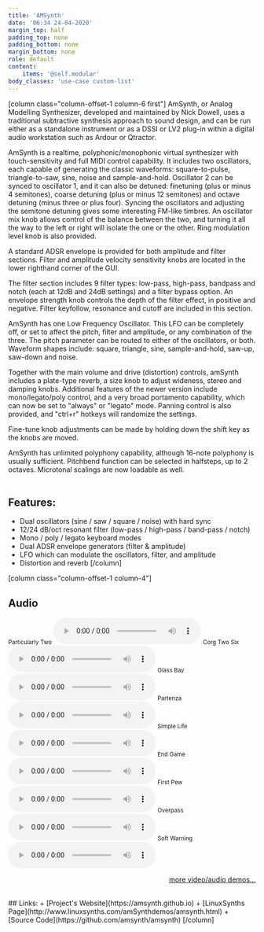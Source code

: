 ```yaml
---
title: 'AMSynth'
date: '06:34 24-04-2020'
margin_top: half
padding_top: none
padding_bottom: none
margin_bottom: none
role: default
content:
    items: '@self.modular'
body_classes: 'use-case custom-list'
---
```

[column class="column-offset-1 column-6 first"]
AmSynth, or Analog Modelling Synthesizer, developed and maintained by Nick Dowell, uses a traditional subtractive synthesis approach to sound design, and can be run either as a standalone instrument or as a DSSI or LV2 plug-in within a digital audio workstation such as Ardour or Qtractor.

AmSynth is a realtime, polyphonic/monophonic virtual synthesizer with touch-sensitivity and full MIDI control capability. It includes two oscillators, each capable of generating the classic waveforms: square-to-pulse, triangle-to-saw, sine, noise and sample-and-hold. Oscillator 2 can be synced to oscillator 1, and it can also be detuned: finetuning (plus or minus 4 semitones), coarse detuning (plus or minus 12 semitones) and octave detuning (minus three or plus four). Syncing the oscillators and adjusting the semitone detuning gives some interesting FM-like timbres. An oscillator mix knob allows control of the balance between the two, and turning it all the way to the left or right will isolate the one or the other. Ring modulation level knob is also provided.

A standard ADSR envelope is provided for both amplitude and filter sections. Filter and amplitude velocity sensitivity knobs are located in the lower righthand corner of the GUI.

The filter section includes 9 filter types: low-pass, high-pass, bandpass and notch (each at 12dB and 24dB settings) and a filter bypass option. An envelope strength knob controls the depth of the filter effect, in positive and negative. Filter keyfollow, resonance and cutoff are included in this section.

AmSynth has one Low Frequency Oscillator. This LFO can be completely off, or set to affect the pitch, filter and amplitude, or any combination of the three. The pitch parameter can be routed to either of the oscillators, or both. Waveform shapes include: square, triangle, sine, sample-and-hold, saw-up, saw-down and noise.

Together with the main volume and drive (distortion) controls, amSynth includes a plate-type reverb, a size knob to adjust wideness, stereo and damping knobs. Additional features of the newer version include mono/legato/poly control, and a very broad portamento capability, which can now be set to "always" or "legato" mode. Panning control is also provided, and "ctrl+r" hotkeys will randomize the settings.

Fine-tune knob adjustments can be made by holding down the shift key as the knobs are moved.

AmSynth has unlimited polyphony capability, although 16-note polyphony is usually sufficient. Pitchbend function can be selected in halfsteps, up to 2 octaves. Microtonal scalings are now loadable as well.
<br>
<br>

## Features:
+ Dual oscillators (sine / saw / square / noise) with hard sync
+ 12/24 dB/oct resonant filter (low-pass / high-pass / band-pass / notch)
+ Mono / poly / legato keyboard modes
+ Dual ADSR envelope generators (filter & amplitude)
+ LFO which can modulate the oscillators, filter, and amplitude
+ Distortion and reverb
[/column]

[column class="column-offset-1 column-4"]
## Audio
<small>Particularly Two</small>
![particularlytwo.ogg](particularlytwo.ogg)
<small>Corg Two Six</small>
![corgtwosix.ogg](corgtwosix.ogg)
<small>Glass Bay</small>
![glassbay.ogg ](glassbay.ogg )
<small>Partenza</small>
![partenza.ogg](partenza.ogg)
<small>Simple Life</small>
![simplelife.ogg](simplelife.ogg)
<small>End Game</small>
![endgame.ogg](endgame.ogg)
<small>First Pew</small>
![firstpew.ogg](firstpew.ogg)
<small>Overpass</small>
![overpass.ogg](overpass.ogg)
<small>Soft Warning</small>
![softwarning.ogg](softwarning.ogg)
<br>
<p align="right">
 <a href="https://wiki.zynthian.org/index.php/Zynthian_Sound_Demos" target="_blank">more video/audio demos...</a>
</p>
<br>
## Links:
+ [Project's Website](https://amsynth.github.io)
+ [LinuxSynths Page](http://www.linuxsynths.com/amSynthdemos/amsynth.html)
+ [Source Code](https://github.com/amsynth/amsynth)
[/column]

